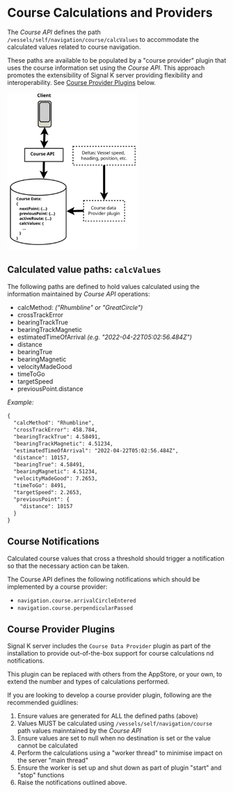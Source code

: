 # Course Calculations and Providers

The _Course API_ defines the path `/vessels/self/navigation/course/calcValues` to accommodate the calculated values related to course navigation.

These paths are available to be populated by a "course provider" plugin that uses the course information set using the  _Course API_. This approach promotes the extensibility of Signal K server providing flexibility and interoperability. See [Course Provider Plugins](#course-provider-plugins) below.

<img src="../../img/course_provider.svg" width="300px"/>

## Calculated value paths: `calcValues`

The following paths are defined to hold values calculated using the information maintained by _Course API_ operations:

- calcMethod: _("Rhumbline" or "GreatCircle")_
- crossTrackError
- bearingTrackTrue
- bearingTrackMagnetic
- estimatedTimeOfArrival _(e.g. "2022-04-22T05:02:56.484Z")_
- distance
- bearingTrue
- bearingMagnetic
- velocityMadeGood
- timeToGo
- targetSpeed
- previousPoint.distance


_Example:_
```
{
  "calcMethod": "Rhumbline",
  "crossTrackError": 458.784,
  "bearingTrackTrue": 4.58491,
  "bearingTrackMagnetic": 4.51234,
  "estimatedTimeOfArrival": "2022-04-22T05:02:56.484Z",
  "distance": 10157,
  "bearingTrue": 4.58491,
  "bearingMagnetic": 4.51234,
  "velocityMadeGood": 7.2653,
  "timeToGo": 8491,
  "targetSpeed": 2.2653,
  "previousPoint": {
    "distance": 10157
  }
}
```

## Course Notifications

Calculated course values that cross a threshold should trigger a notification so that the necessary action can be taken.

The Course API defines the following notifications which should be implemented by a course provider:
- `navigation.course.arrivalCircleEntered`
- `navigation.course.perpendicularPassed`


## Course Provider Plugins

Signal K server includes the `Course Data Provider` plugin as part of the installation to provide out-of-the-box support for course calculations nd notifications.

This plugin can be replaced with others from the AppStore, or your own, to extend the number and types of calculations performed.

If you are looking to develop a course provider plugin, following are the recommended guidlines:
1. Ensure values are generated for ALL the defined paths (above)
1. Values MUST be calculated using `/vessels/self/navigation/course` path values mainntained by the _Course API_
1. Ensure values are set to null when no destination is set or the value cannot be calculated
1. Perform the calculations using a "worker thread" to minimise impact on the server "main thread"
1. Ensure the worker is set up and shut down as part of plugin "start" and "stop" functions
1. Raise the notifications outlined above.



